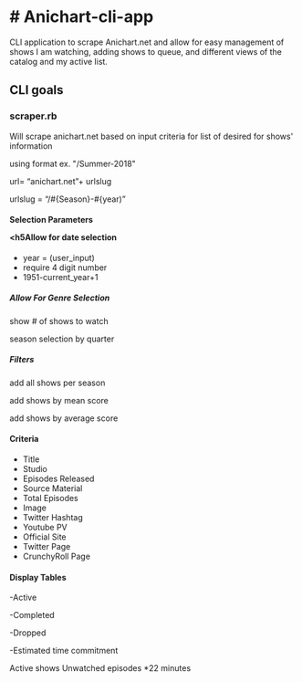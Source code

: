 <h1># Anichart-cli-app</h1>
<p>CLI application to scrape Anichart.net and allow for easy management of shows I am watching, adding shows to queue, and different views of the catalog and my active list.</p>


<h2>CLI goals</h2>

<h3>scraper.rb</h3>

<p>Will scrape anichart.net based on input criteria for list of desired for shows' information

using format ex. "/Summer-2018"

url= “anichart.net”+ urlslug 

urlslug = “/#{Season}-#{year)”</p>

<h4>Selection Parameters</p>

<h5Allow for date selection</h5>

<ul>

<li>year = (user_input)</li>

<li>require 4 digit number</li>

<li>1951-current_year+1</li>

</ul>

<h5>Allow For Genre Selection</h5>

show # of shows to watch

season selection by quarter

<h5>Filters</h5>

add all shows per season

add shows by mean score

add shows by average score


<h4>Criteria</h4>
<ul>
<li>Title</li>

<li>Studio</li>

<li>Episodes Released</li>

<li>Source Material</li>

<li>Total Episodes</li>

<li>Image</li>

<li>Twitter Hashtag</li>

<li>Youtube PV</li>

<li>Official Site</li>

<li>Twitter Page</li>

<li>CrunchyRoll Page</li>

</ul>

<h4>Display Tables</h4>

-Active

-Completed

-Dropped

-Estimated time commitment

Active shows Unwatched episodes *22 minutes

